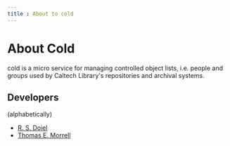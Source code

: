 ```yaml
---
title : About to cold
---
```


About Cold
==========

cold is a micro service for managing controlled object lists, i.e.
people and groups used by Caltech Library's repositories
and archival systems.

Developers
----------

(alphabetically)

- [R. S. Doiel](https://orcid.org/0000-0003-0900-6903 "link to ORCID record")
- [Thomas E. Morrell](https://orcid.org/0000-0001-9266-5146 "link to ORCID record")


<version-info id="version-info"></version-info>

<script type="module" src="/widgets/config.js"></script>

<script type="module" src="/widgets/version-info.js"></script>

<script type="module">
"use strict";

import { Cfg } from "/widgets/config.js";

let version_info = document.getElementById('version-info');

function updateVersionInfo() {
    let src = this.responseText,
        obj = JSON.parse(src);
    version_info.value = obj;
}

function retrieveVersionInfo() {
    let oReq = new XMLHttpRequest();
    oReq.addEventListener('load', updateVersionInfo);
    oReq.open('GET', `${Cfg.prefix_path}/api/version`);
    oReq.send();
}
retrieveVersionInfo();
</script>
